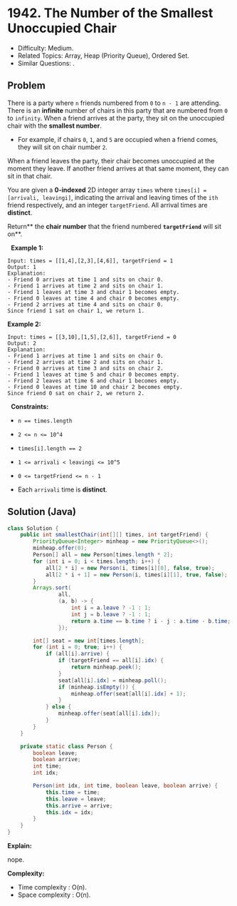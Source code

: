# 1942. The Number of the Smallest Unoccupied Chair

- Difficulty: Medium.
- Related Topics: Array, Heap (Priority Queue), Ordered Set.
- Similar Questions: .

## Problem

There is a party where ```n``` friends numbered from ```0``` to ```n - 1``` are attending. There is an **infinite** number of chairs in this party that are numbered from ```0``` to ```infinity```. When a friend arrives at the party, they sit on the unoccupied chair with the **smallest number**.


	
- For example, if chairs ```0```, ```1```, and ```5``` are occupied when a friend comes, they will sit on chair number ```2```.


When a friend leaves the party, their chair becomes unoccupied at the moment they leave. If another friend arrives at that same moment, they can sit in that chair.

You are given a **0-indexed** 2D integer array ```times``` where ```times[i] = [arrivali, leavingi]```, indicating the arrival and leaving times of the ```ith``` friend respectively, and an integer ```targetFriend```. All arrival times are **distinct**.

Return** the **chair number** that the friend numbered **```targetFriend```** will sit on**.

 
**Example 1:**

```
Input: times = [[1,4],[2,3],[4,6]], targetFriend = 1
Output: 1
Explanation: 
- Friend 0 arrives at time 1 and sits on chair 0.
- Friend 1 arrives at time 2 and sits on chair 1.
- Friend 1 leaves at time 3 and chair 1 becomes empty.
- Friend 0 leaves at time 4 and chair 0 becomes empty.
- Friend 2 arrives at time 4 and sits on chair 0.
Since friend 1 sat on chair 1, we return 1.
```

**Example 2:**

```
Input: times = [[3,10],[1,5],[2,6]], targetFriend = 0
Output: 2
Explanation: 
- Friend 1 arrives at time 1 and sits on chair 0.
- Friend 2 arrives at time 2 and sits on chair 1.
- Friend 0 arrives at time 3 and sits on chair 2.
- Friend 1 leaves at time 5 and chair 0 becomes empty.
- Friend 2 leaves at time 6 and chair 1 becomes empty.
- Friend 0 leaves at time 10 and chair 2 becomes empty.
Since friend 0 sat on chair 2, we return 2.
```

 
**Constraints:**


	
- ```n == times.length```
	
- ```2 <= n <= 10^4```
	
- ```times[i].length == 2```
	
- ```1 <= arrivali < leavingi <= 10^5```
	
- ```0 <= targetFriend <= n - 1```
	
- Each ```arrivali``` time is **distinct**.



## Solution (Java)

```java
class Solution {
    public int smallestChair(int[][] times, int targetFriend) {
        PriorityQueue<Integer> minheap = new PriorityQueue<>();
        minheap.offer(0);
        Person[] all = new Person[times.length * 2];
        for (int i = 0; i < times.length; i++) {
            all[2 * i] = new Person(i, times[i][0], false, true);
            all[2 * i + 1] = new Person(i, times[i][1], true, false);
        }
        Arrays.sort(
                all,
                (a, b) -> {
                    int i = a.leave ? -1 : 1;
                    int j = b.leave ? -1 : 1;
                    return a.time == b.time ? i - j : a.time - b.time;
                });

        int[] seat = new int[times.length];
        for (int i = 0; true; i++) {
            if (all[i].arrive) {
                if (targetFriend == all[i].idx) {
                    return minheap.peek();
                }
                seat[all[i].idx] = minheap.poll();
                if (minheap.isEmpty()) {
                    minheap.offer(seat[all[i].idx] + 1);
                }
            } else {
                minheap.offer(seat[all[i].idx]);
            }
        }
    }

    private static class Person {
        boolean leave;
        boolean arrive;
        int time;
        int idx;

        Person(int idx, int time, boolean leave, boolean arrive) {
            this.time = time;
            this.leave = leave;
            this.arrive = arrive;
            this.idx = idx;
        }
    }
}
```

**Explain:**

nope.

**Complexity:**

* Time complexity : O(n).
* Space complexity : O(n).
